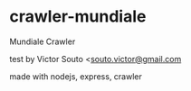 # crawler-mundiale

Mundiale Crawler

test by Victor Souto <souto.victor@gmail.com

made with nodejs, express, crawler